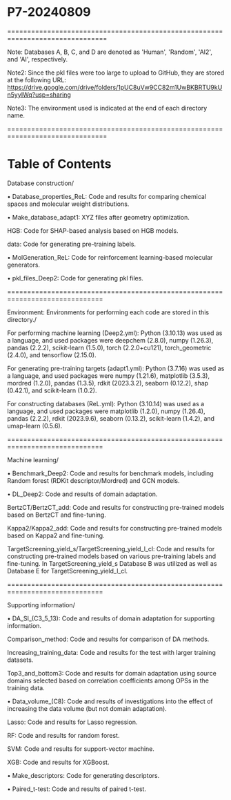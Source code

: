 # P7-20240809
===============================================================================

Note: Databases A, B, C, and D are denoted as 'Human', 'Random', 'AI2', and 'AI', respectively.

Note2: Since the pkl files were too large to upload to GitHub, they are stored at the following URL:
https://drive.google.com/drive/folders/1pUC8uVw9CC82m1UwBKBRTU9kUn5yyIWq?usp=sharing

Note3: The environment used is indicated at the end of each directory name.

===============================================================================

# Table of Contents
Database construction/

• Database_properties_ReL: Code and results for comparing chemical spaces and molecular weight distributions.

• Make_database_adapt1: XYZ files after geometry optimization.

HGB: Code for SHAP-based analysis based on HGB models.

data: Code for generating pre-training labels.

• MolGeneration_ReL: Code for reinforcement learning-based molecular generators.

• pkl_files_Deep2: Code for generating pkl files.

==============================================================================

Environment: Environments for performing each code are stored in this directory./

For performing machine learning (Deep2.yml): Python (3.10.13) was used as a language, and used packages were deepchem (2.8.0), numpy (1.26.3), pandas (2.2.2), scikit-learn (1.5.0), torch (2.2.0+cu121), torch_geometric (2.4.0), and tensorflow (2.15.0).

For generating pre-training targets (adapt1.yml): Python (3.7.16) was used as a language, and used packages were numpy (1.21.6), matplotlib (3.5.3), mordred (1.2.0), pandas (1.3.5), rdkit (2023.3.2), seaborn (0.12.2), shap (0.42.1), and scikit-learn (1.0.2).

For constructing databases (ReL.yml): Python (3.10.14) was used as a language, and used packages were matplotlib (1.2.0), numpy (1.26.4), pandas (2.2.2), rdkit (2023.9.6), seaborn (0.13.2), scikit-learn (1.4.2), and umap-learn (0.5.6).


==============================================================================

Machine learning/

• Benchmark_Deep2: Code and results for benchmark models, including Random forest (RDKit descriptor/Mordred) and GCN models.

• DL_Deep2: Code and results of domain adaptation.

BertzCT/BertzCT_add: Code and results for constructing pre-trained models based on BertzCT and fine-tuning.

Kappa2/Kappa2_add: Code and results for constructing pre-trained models based on Kappa2 and fine-tuning.

TargetScreening_yield_s/TargetScreening_yield_l_cl: Code and results for constructing pre-trained models based on various pre-training labels and fine-tuning. In TargetScreening_yield_s Database B was utilized as well as Database E for TargetScreening_yield_l_cl.

==============================================================================

Supporting information/

• DA_SI_(C3_5_13): Code and results of domain adaptation for supporting information.

Comparison_method: Code and results for comparison of DA methods.

Increasing_training_data: Code and results for the test with larger training datasets.

Top3_and_bottom3: Code and results for domain adaptation using source domains selected based on correlation coefficients among OPSs in the training data.

• Data_volume_(C8): Code and results of investigations into the effect of increasing the data volume (but not domain adaptation).

Lasso: Code and results for Lasso regression.

RF: Code and results for random forest.

SVM: Code and results for support-vector machine.

XGB: Code and results for XGBoost.

• Make_descriptors: Code for generating descriptors.

• Paired_t-test: Code and results of paired t-test.
